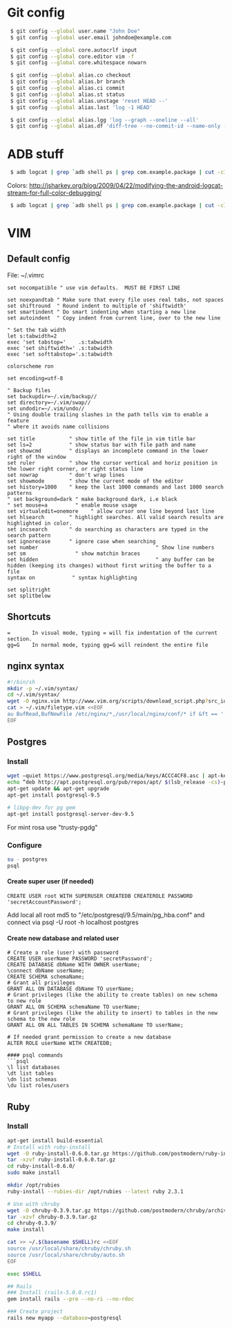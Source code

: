 # Git config

```bash
 $ git config --global user.name "John Doe"
 $ git config --global user.email johndoe@example.com

 $ git config --global core.autocrlf input
 $ git config --global core.editor vim -f
 $ git config --global core.whitespace nowarn

 $ git config --global alias.co checkout
 $ git config --global alias.br branch
 $ git config --global alias.ci commit
 $ git config --global alias.st status
 $ git config --global alias.unstage 'reset HEAD --'
 $ git config --global alias.last 'log -1 HEAD'

 $ git config --global alias.lgg 'log --graph --oneline --all'
 $ git config --global alias.df 'diff-tree --no-commit-id --name-only -r'
```

# ADB stuff
```bash
 $ adb logcat | grep `adb shell ps | grep com.example.package | cut -c10-15`
```

Colors: http://jsharkey.org/blog/2009/04/22/modifying-the-android-logcat-stream-for-full-color-debugging/
```bash
 $ adb logcat | grep `adb shell ps | grep com.example.package | cut -c10-15` | ~/coloredlogcat.py
```

# VIM
## Default config
File: ~/.vimrc
```
set nocompatible " use vim defaults.  MUST BE FIRST LINE

set noexpandtab " Make sure that every file uses real tabs, not spaces
set shiftround  " Round indent to multiple of 'shiftwidth'
set smartindent " Do smart indenting when starting a new line
set autoindent  " Copy indent from current line, over to the new line

" Set the tab width
let s:tabwidth=2
exec 'set tabstop='    .s:tabwidth
exec 'set shiftwidth=' .s:tabwidth
exec 'set softtabstop='.s:tabwidth

colorscheme ron

set encoding=utf-8

" Backup files
set backupdir=~/.vim/backup//
set directory=~/.vim/swap//
set undodir=~/.vim/undo//
" Using double trailing slashes in the path tells vim to enable a feature
" where it avoids name collisions

set title           " show title of the file in vim title bar
set ls=2            " show status bar with file path and name
set showcmd         " displays an incomplete command in the lower right of the window
set ruler           " show the cursor vertical and horiz position in the lower right corner, or right status line
set nowrap          " don't wrap lines
set showmode        " show the current mode of the editor
set history=1000    " keep the last 1000 commands and last 1000 search patterns
" set background=dark " make background dark, i.e black
" set mouse=a         " enable mouse usage
set virtualedit=onemore    " allow cursor one line beyond last line
set hlsearch        " highlight searches. All valid search results are highlighted in color.
set incsearch       " do searching as characters are typed in the search pattern
set ignorecase      " ignore case when searching
set number                                      " Show line numbers
set sm                " show matchin braces
set hidden                                      " any buffer can be hidden (keeping its changes) without first writing the buffer to a file
syntax on            " syntax highlighting

set splitright
set splitbelow
```

## Shortcuts
```
=       In visual mode, typing = will fix indentation of the current section. 
gg=G    In normal mode, typing gg=G will reindent the entire file
```

## nginx syntax
```bash
#!/bin/sh
mkdir -p ~/.vim/syntax/
cd ~/.vim/syntax/
wget -O nginx.vim http://www.vim.org/scripts/download_script.php?src_id=19394
cat > ~/.vim/filetype.vim <<EOF
au BufRead,BufNewFile /etc/nginx/*,/usr/local/nginx/conf/* if &ft == '' | setfiletype nginx | endif
EOF
```

## Postgres
### Install
```bash
wget –quiet https://www.postgresql.org/media/keys/ACCC4CF8.asc | apt-key add ACCC4CF8.asc
echo “deb http://apt.postgresql.org/pub/repos/apt/ $(lsb_release -cs)-pgdg main” >> /etc/apt/sources.list
apt-get update && apt-get upgrade
apt-get install postgresql-9.5

# libpg-dev for pg gem
apt-get install postgresql-server-dev-9.5
```
For mint rosa use "trusty-pgdg"

### Configure
```bash
su - postgres
psql
```
#### Create super user (if needed)
```psql
CREATE USER root WITH SUPERUSER CREATEDB CREATEROLE PASSWORD 'secretAccountPassword';
```
Add 
 local   all             root                                md5
to "/etc/postgresql/9.5/main/pg_hba.conf"
and connect via
 psql -U root -h localhost postgres
 
#### Create new database and related user
```psql
# Create a role (user) with password
CREATE USER userName PASSWORD 'secretPassword';
CREATE DATABASE dbName WITH OWNER userName;
\connect dbName userName;
CREATE SCHEMA schemaName;
# Grant all privileges
GRANT ALL ON DATABASE dbName TO userName;
# Grant privileges (like the ability to create tables) on new schema to new role
GRANT ALL ON SCHEMA schemaName TO userName;
# Grant privileges (like the ability to insert) to tables in the new schema to the new role
GRANT ALL ON ALL TABLES IN SCHEMA schemaName TO userName;

# If needed grant permission to create a new database
ALTER ROLE userName WITH CREATEDB;

#### psql commands
```psql
\l list databases
\dt list tables
\dn list schemas
\du list roles/users
```

## Ruby
### Install
```bash
apt-get install build-essential
# Install with ruby-install
wget -O ruby-install-0.6.0.tar.gz https://github.com/postmodern/ruby-install/archive/v0.6.0.tar.gz
tar -xzvf ruby-install-0.6.0.tar.gz
cd ruby-install-0.6.0/
sudo make install

mkdir /opt/rubies
ruby-install --rubies-dir /opt/rubies --latest ruby 2.3.1

# Use with chruby
wget -O chruby-0.3.9.tar.gz https://github.com/postmodern/chruby/archive/v0.3.9.tar.gz
tar -xzvf chruby-0.3.9.tar.gz
cd chruby-0.3.9/
make install

cat >> ~/.$(basename $SHELL)rc <<EOF
source /usr/local/share/chruby/chruby.sh
source /usr/local/share/chruby/auto.sh
EOF

exec $SHELL 

## Rails 
### Install (rails-5.0.0.rc1)
gem install rails --pre --no-ri --no-rdoc

### Create project
rails new myapp --database=postgresql
```
